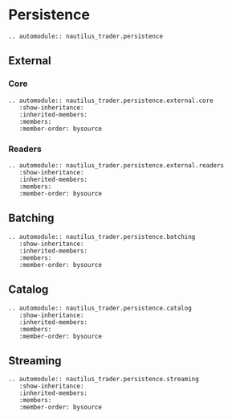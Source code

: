 # Persistence

```{eval-rst}
.. automodule:: nautilus_trader.persistence
```

## External

### Core

```{eval-rst}
.. automodule:: nautilus_trader.persistence.external.core
   :show-inheritance:
   :inherited-members:
   :members:
   :member-order: bysource
```

### Readers

```{eval-rst}
.. automodule:: nautilus_trader.persistence.external.readers
   :show-inheritance:
   :inherited-members:
   :members:
   :member-order: bysource
```

## Batching

```{eval-rst}
.. automodule:: nautilus_trader.persistence.batching
   :show-inheritance:
   :inherited-members:
   :members:
   :member-order: bysource
```

## Catalog

```{eval-rst}
.. automodule:: nautilus_trader.persistence.catalog
   :show-inheritance:
   :inherited-members:
   :members:
   :member-order: bysource
```

## Streaming

```{eval-rst}
.. automodule:: nautilus_trader.persistence.streaming
   :show-inheritance:
   :inherited-members:
   :members:
   :member-order: bysource
```

